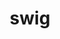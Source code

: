 ---
title: "swig"
layout: cache
categories: [package, v0.19]
meta: {"versions": ["4.0.2", "4.0.2-fortran"], "compilers": ["gcc@=11.1.0", "gcc@=7.3.1", "oneapi@=2022.1.0"], "oss": ["amzn2", "ubuntu20.04"], "platforms": ["linux"], "targets": ["aarch64", "neoverse_n1", "x86_64", "x86_64_v3"], "stacks": ["aws-ahug", "aws-ahug-aarch64", "e4s", "e4s-oneapi", "ml-cpu", "ml-cuda", "ml-rocm"], "num_specs": 6, "num_specs_by_stack": {"aws-ahug-aarch64": 2, "ml-cpu": 1, "ml-cuda": 1, "aws-ahug": 1, "ml-rocm": 1, "e4s": 2, "e4s-oneapi": 1}}
spec_details: [{"hash": "uhf5vwr4yo3eufcfl6g5vieh3ohu6suo", "compiler": "gcc@=7.3.1", "versions": ["4.0.2"], "os": "amzn2", "platform": "linux", "target": "aarch64", "variants": ["build_system=autotools"], "stacks": ["aws-ahug-aarch64"], "size": "-", "tarball": "https://binaries.spack.io/releases/v0.19/build_cache/linux-amzn2-aarch64/gcc-7.3.1/swig-4.0.2/linux-amzn2-aarch64-gcc-7.3.1-swig-4.0.2-uhf5vwr4yo3eufcfl6g5vieh3ohu6suo.spack"}, {"hash": "ulkfgjdi7fler56v3khthlq45ze26ctt", "compiler": "gcc@=7.3.1", "versions": ["4.0.2"], "os": "amzn2", "platform": "linux", "target": "neoverse_n1", "variants": ["build_system=autotools"], "stacks": ["aws-ahug-aarch64"], "size": "-", "tarball": "https://binaries.spack.io/releases/v0.19/build_cache/linux-amzn2-neoverse_n1/gcc-7.3.1/swig-4.0.2/linux-amzn2-neoverse_n1-gcc-7.3.1-swig-4.0.2-ulkfgjdi7fler56v3khthlq45ze26ctt.spack"}, {"hash": "m5r5ackagxhxg73jxza2wtxdoz7qspey", "compiler": "gcc@=7.3.1", "versions": ["4.0.2"], "os": "amzn2", "platform": "linux", "target": "x86_64_v3", "variants": ["build_system=autotools"], "stacks": ["ml-cpu", "ml-cuda", "aws-ahug", "ml-rocm"], "size": "-", "tarball": "https://binaries.spack.io/releases/v0.19/build_cache/linux-amzn2-x86_64_v3/gcc-7.3.1/swig-4.0.2/linux-amzn2-x86_64_v3-gcc-7.3.1-swig-4.0.2-m5r5ackagxhxg73jxza2wtxdoz7qspey.spack"}, {"hash": "wcsholemvyalx7eanphnpelb265gqz7i", "compiler": "gcc@=11.1.0", "versions": ["4.0.2"], "os": "ubuntu20.04", "platform": "linux", "target": "x86_64", "variants": ["build_system=autotools"], "stacks": ["e4s"], "size": "-", "tarball": "https://binaries.spack.io/releases/v0.19/build_cache/linux-ubuntu20.04-x86_64/gcc-11.1.0/swig-4.0.2/linux-ubuntu20.04-x86_64-gcc-11.1.0-swig-4.0.2-wcsholemvyalx7eanphnpelb265gqz7i.spack"}, {"hash": "f6qkx5yz47aagowwl2rtbz4kucc6gh3j", "compiler": "gcc@=11.1.0", "versions": ["4.0.2-fortran"], "os": "ubuntu20.04", "platform": "linux", "target": "x86_64", "variants": ["build_system=autotools"], "stacks": ["e4s"], "size": "-", "tarball": "https://binaries.spack.io/releases/v0.19/build_cache/linux-ubuntu20.04-x86_64/gcc-11.1.0/swig-4.0.2-fortran/linux-ubuntu20.04-x86_64-gcc-11.1.0-swig-4.0.2-fortran-f6qkx5yz47aagowwl2rtbz4kucc6gh3j.spack"}, {"hash": "zp6j566dgvud2aimqoxeqnqguu6ha47n", "compiler": "oneapi@=2022.1.0", "versions": ["4.0.2-fortran"], "os": "ubuntu20.04", "platform": "linux", "target": "x86_64", "variants": ["build_system=autotools"], "stacks": ["e4s-oneapi"], "size": "-", "tarball": "https://binaries.spack.io/releases/v0.19/build_cache/linux-ubuntu20.04-x86_64/oneapi-2022.1.0/swig-4.0.2-fortran/linux-ubuntu20.04-x86_64-oneapi-2022.1.0-swig-4.0.2-fortran-zp6j566dgvud2aimqoxeqnqguu6ha47n.spack"}]
---